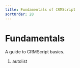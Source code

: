 ```yaml
---
title: Fundamentals of CRMScript
sortOrder: 20
---
```


# Fundamentals

A guide to CRMScript basics.

1. autolist
